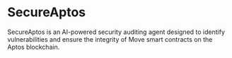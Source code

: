 # SecureAptos
SecureAptos is an AI-powered security auditing agent designed to identify vulnerabilities and ensure the integrity of Move smart contracts on the Aptos blockchain.

